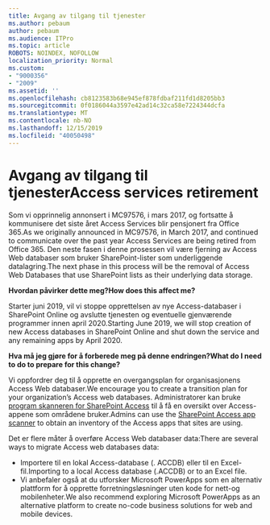 ```yaml
---
title: Avgang av tilgang til tjenester
ms.author: pebaum
author: pebaum
ms.audience: ITPro
ms.topic: article
ROBOTS: NOINDEX, NOFOLLOW
localization_priority: Normal
ms.custom:
- "9000356"
- "2009"
ms.assetid: ''
ms.openlocfilehash: cb8123583b68e945ef878fdbaf211fd1d8205bb3
ms.sourcegitcommit: 0f0186044a3597e42ad14c32ca58e7224344dcfa
ms.translationtype: MT
ms.contentlocale: nb-NO
ms.lasthandoff: 12/15/2019
ms.locfileid: "40050498"
---
```

# <a name="access-services-retirement"></a><span data-ttu-id="0a7b2-102">Avgang av tilgang til tjenester</span><span class="sxs-lookup"><span data-stu-id="0a7b2-102">Access services retirement</span></span>

<span data-ttu-id="0a7b2-103">Som vi opprinnelig annonsert i MC97576, i mars 2017, og fortsatte å kommunisere det siste året Access Services blir pensjonert fra Office 365.</span><span class="sxs-lookup"><span data-stu-id="0a7b2-103">As we originally announced in MC97576, in March 2017, and continued to communicate over the past year Access Services are being retired from Office 365.</span></span> <span data-ttu-id="0a7b2-104">Den neste fasen i denne prosessen vil være fjerning av Access Web databaser som bruker SharePoint-lister som underliggende datalagring.</span><span class="sxs-lookup"><span data-stu-id="0a7b2-104">The next phase in this process will be the removal of Access Web Databases that use SharePoint lists as their underlying data storage.</span></span>

<span data-ttu-id="0a7b2-105">**Hvordan påvirker dette meg?**</span><span class="sxs-lookup"><span data-stu-id="0a7b2-105">**How does this affect me?**</span></span>

<span data-ttu-id="0a7b2-106">Starter juni 2019, vil vi stoppe opprettelsen av nye Access-databaser i SharePoint Online og avslutte tjenesten og eventuelle gjenværende programmer innen april 2020.</span><span class="sxs-lookup"><span data-stu-id="0a7b2-106">Starting June 2019, we will stop creation of new Access databases in SharePoint Online and shut down the service and any remaining apps by April 2020.</span></span>

<span data-ttu-id="0a7b2-107">**Hva må jeg gjøre for å forberede meg på denne endringen?**</span><span class="sxs-lookup"><span data-stu-id="0a7b2-107">**What do I need to do to prepare for this change?**</span></span>

<span data-ttu-id="0a7b2-108">Vi oppfordrer deg til å opprette en overgangsplan for organisasjonens Access Web databaser.</span><span class="sxs-lookup"><span data-stu-id="0a7b2-108">We encourage you to create a transition plan for your organization’s Access web databases.</span></span> <span data-ttu-id="0a7b2-109">Administratorer kan bruke [program skanneren for SharePoint Access](https://github.com/SharePoint/PnP-Tools/tree/master/Solutions/SharePoint.AccessApp.Scanner) til å få en oversikt over Access-appene som områdene bruker.</span><span class="sxs-lookup"><span data-stu-id="0a7b2-109">Admins can use the [SharePoint Access app scanner](https://github.com/SharePoint/PnP-Tools/tree/master/Solutions/SharePoint.AccessApp.Scanner) to obtain an inventory of the Access apps that sites are using.</span></span>

<span data-ttu-id="0a7b2-110">Det er flere måter å overføre Access Web databaser data:</span><span class="sxs-lookup"><span data-stu-id="0a7b2-110">There are several ways to migrate Access web databases data:</span></span>

- <span data-ttu-id="0a7b2-111">Importere til en lokal Access-database (. ACCDB) eller til en Excel-fil.</span><span class="sxs-lookup"><span data-stu-id="0a7b2-111">Importing to a local Access database (.ACCDB) or to an Excel file.</span></span>
- <span data-ttu-id="0a7b2-112">Vi anbefaler også at du utforsker Microsoft PowerApps som en alternativ plattform for å opprette forretningsløsninger uten kode for nett-og mobilenheter.</span><span class="sxs-lookup"><span data-stu-id="0a7b2-112">We also recommend exploring Microsoft PowerApps as an alternative platform to create no-code business solutions for web and mobile devices.</span></span>